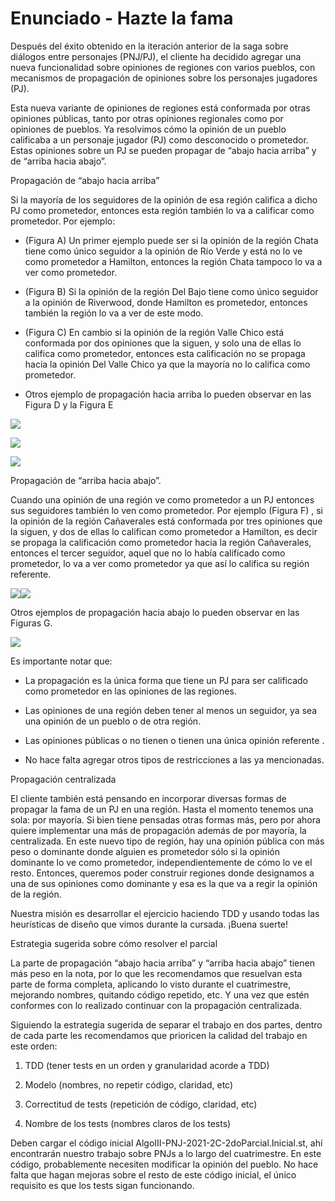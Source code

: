 
# Enunciado - Hazte la fama

  

Después del éxito obtenido en la iteración anterior de la saga sobre diálogos entre personajes (PNJ/PJ), el cliente ha decidido agregar una nueva funcionalidad sobre opiniones de regiones con varios pueblos, con mecanismos de propagación de opiniones sobre los personajes jugadores (PJ).

  

Esta nueva variante de opiniones de regiones está conformada por otras opiniones públicas, tanto por otras opiniones regionales como por opiniones de pueblos. Ya resolvimos cómo la opinión de un pueblo calificaba a un personaje jugador (PJ) como desconocido o prometedor. Estas opiniones sobre un PJ se pueden propagar de “abajo hacia arriba” y de “arriba hacia abajo”.

  

Propagación de “abajo hacia arriba”

  

Si la mayoría de los seguidores de la opinión de esa región califica a dicho PJ como prometedor, entonces esta región también lo va a calificar como prometedor. Por ejemplo:

-   (Figura A) Un primer ejemplo puede ser si la opinión de la región Chata tiene como único seguidor a la opinión de Río Verde y está no lo ve como prometedor a Hamilton, entonces la región Chata tampoco lo va a ver como prometedor.
    
-   (Figura B) Si la opinión de la región Del Bajo tiene como único seguidor a la opinión de Riverwood, donde Hamilton es prometedor, entonces también la región lo va a ver de este modo.
    
-   (Figura C) En cambio si la opinión de la región Valle Chico está conformada por dos opiniones que la siguen, y solo una de ellas lo califica como prometedor, entonces esta calificación no se propaga hacia la opinión Del Valle Chico ya que la mayoría no lo califica como prometedor.
    
-   Otros ejemplo de propagación hacia arriba lo pueden observar en las Figura D y la Figura E
    

![](https://lh5.googleusercontent.com/05jNCsiebCBKKQFCu7spYzfdsREgCEnws3_ZDosVvOC6Sbz1Y0DaXZ_2kjILKCUxe6TedEK5N-lpotPahR8tDYxJyPR7cY1Jt8mukJtVX3yzi773EOmupgWMt8BG7q_tdhCUc7JM-Pb8RBeT4A)

![](https://lh6.googleusercontent.com/DOV2IOxw70-E-hol3ugcZuBZapu_p720FsDQeA09nu-MJsrig9TNEHKXEJKt6m8dr5EVWw7yDfOH1Sjgd1nK9CQ1NIExvCb9OnWsshVZFcipcNjmL76q5U6R8MwWg4IbHYpR_BXeMHLkdWjrjQ)

![](https://lh6.googleusercontent.com/Nh6i66kqyXW1RwwBrIuci0HcQHK4_vqDxoHqW5LIzjh3V_Iur5ofhvOaBOUplBCG3IXh_KkMsd2B-f-vANo8_hwQHMnzet0O7oLnPCvz-MHjRM33glolL5B4TSo3j-KaRA-g4dZBJA1CkiRuBw)

Propagación de “arriba hacia abajo”.

  

Cuando una opinión de una región ve como prometedor a un PJ entonces sus seguidores también lo ven como prometedor. Por ejemplo (Figura F) , si la opinión de la región Cañaverales está conformada por tres opiniones que la siguen, y dos de ellas lo califican como prometedor a Hamilton, es decir se propaga la calificación como prometedor hacia la región Cañaverales, entonces el tercer seguidor, aquel que no lo había calificado como prometedor, lo va a ver como prometedor ya que así lo califica su región referente.

![](https://lh4.googleusercontent.com/iFR7UXRPqbKxI67WL6mnXRRee0N5G-gWGbG45Es7gHyeOdYp0TbFECFBfaIdCjPvFMwBnr0uA-DTG_dP798SpjJPTlJQFbyTq_qA7h57ENMldt9_dem2xBu6RvFWwDs9kXtsw6xbnBs5fPw4jQ)![](https://lh3.googleusercontent.com/ZihfM15Wgft4qLSBenZK_DOWgZ7h3GCNAAfAQZbp3IGo7sBVmAvdu6Jz3_DsFUOCLJNVYew96KvP2E1tSG2Rx-hMPC6wxXWfAFqQpirZMsxEG2Y613CfUPKUMCkezcts24rnpw19veYqtswUPg)

Otros ejemplos de propagación hacia abajo lo pueden observar en las Figuras G.

![](https://lh3.googleusercontent.com/XmEVQAJpIcACvHUATeq4oRSfZgzWOK_LeXwI-dMDjIlM4VnUwXfgeEoq8xa1u8BTZx0IaQ7Hn35IOZ6oobBCczg0WT8cC2tJX9yOJi36S6RgkRf1BMv0zIvCoAw2vGAYtyxdB_rE9YErh7aDdg)

Es importante notar que:

-   La propagación es la única forma que tiene un PJ para ser calificado como prometedor en las opiniones de las regiones.
    

-   Las opiniones de una región deben tener al menos un seguidor, ya sea una opinión de un pueblo o de otra región.
    
-   Las opiniones públicas o no tienen o tienen una  única opinión referente .
    
-   No hace falta agregar otros tipos de restricciones a las ya mencionadas.
    

  

Propagación centralizada

  

El cliente también está pensando en incorporar diversas formas de propagar la fama de un PJ en una región. Hasta el momento tenemos una sola: por mayoría. Si bien tiene pensadas otras formas más, pero por ahora quiere implementar una más de propagación además de por mayoría, la centralizada. En este nuevo tipo de región, hay una opinión pública con más peso o dominante donde alguien es prometedor sólo si la opinión dominante lo ve como prometedor, independientemente de cómo lo ve el resto. Entonces, queremos poder construir regiones donde designamos a una de sus opiniones como dominante y esa es la que va a regir la opinión de la región.

  

Nuestra misión es desarrollar el ejercicio haciendo TDD y usando todas las heurísticas de diseño que vimos durante la cursada. ¡Buena suerte!

  
  

Estrategia sugerida sobre cómo resolver el parcial

  

La parte de propagación “abajo hacia arriba” y “arriba hacia abajo” tienen más peso en la nota, por lo que les recomendamos que resuelvan esta parte de forma completa, aplicando lo visto durante el cuatrimestre, mejorando nombres, quitando código repetido, etc. Y una vez que estén conformes con lo realizado continuar con la propagación centralizada.

  

Siguiendo la estrategia sugerida de separar el trabajo en dos partes, dentro de cada parte les recomendamos que prioricen la calidad del trabajo en este orden:

1.  TDD (tener tests en un orden y granularidad acorde a TDD)
    
2.  Modelo (nombres, no repetir código, claridad, etc)
    
3.  Correctitud de tests (repetición de código, claridad, etc)
    
4.  Nombre de los tests (nombres claros de los tests)
    

  

Deben cargar el código inicial AlgoIII-PNJ-2021-2C-2doParcial.Inicial.st, ahí encontrarán nuestro trabajo sobre PNJs a lo largo del cuatrimestre. En este código, probablemente necesiten modificar la opinión del pueblo. No hace falta que hagan mejoras sobre el resto de este código inicial, el único requisito es que los tests sigan funcionando.
